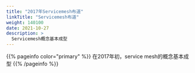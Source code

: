 ```yaml
---
title: "2017年Servicemesh布道"
linkTitle: "Servicemesh布道"
weight: 140100
date: 2021-10-27
description: >
  Servicemesh概念基本成型
---
```


{{% pageinfo color="primary" %}}
在2017年初，service mesh的概念基本成型
{{% /pageinfo %}}



